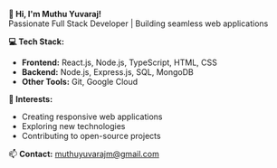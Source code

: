 **👋 Hi, I'm Muthu Yuvaraj!**  
Passionate Full Stack Developer | Building seamless web applications  

**💻 Tech Stack:**  
- **Frontend:** React.js, Node.js, TypeScript, HTML, CSS  
- **Backend:** Node.js, Express.js, SQL, MongoDB  
- **Other Tools:** Git, Google Cloud  

**🚀 Interests:**  
- Creating responsive web applications  
- Exploring new technologies  
- Contributing to open-source projects  

📫 **Contact:** muthuyuvarajm@gmail.com  
